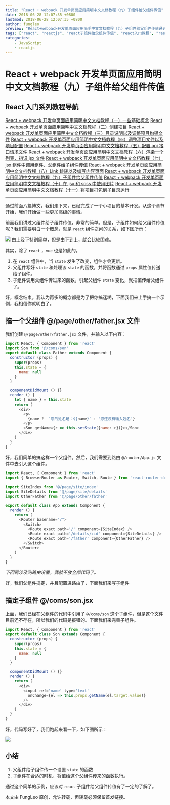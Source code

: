 ```yaml
---
title: "React + webpack 开发单页面应用简明中文文档教程（九）子组件给父组件传值"
date: 2018-06-28 12:07:35 +0800
lastmod: 2018-06-28 12:07:35 +0800
author: fungleo
preview: "React+webpack开发单页面应用简明中文文档教程（九）子组件给父组件传值通过前面八篇博文，我们走下来，已经完成了一个小项目的基本开发。从这个章节开始，我们开始做一些更加高级的事情。前面我们讲过父组件给子组件传值，非常的简单。但是，子组件如何给父组件传值呢？我们需要明白一个概念，就是react组件之间的关系，如下图所示：由上及下特别简单，但是由下到上，就会比较困难。..."
tags: ["react", "reactjs", "react子组件给父组件传值", "react入门教程", "react中文文档"]
categories:
    - JavaScript
    - reactjs
---
```


# React + webpack 开发单页面应用简明中文文档教程（九）子组件给父组件传值


## React 入门系列教程导航

[React + webpack 开发单页面应用简明中文文档教程（一）一些基础概念](http://blog.csdn.net/fungleo/article/details/80841159)
[React + webpack 开发单页面应用简明中文文档教程（二）创建项目](http://blog.csdn.net/fungleo/article/details/80841181)
[React + webpack 开发单页面应用简明中文文档教程（三）目录说明以及调整项目构架文件](http://blog.csdn.net/fungleo/article/details/80841200)
[React + webpack 开发单页面应用简明中文文档教程（四）调整项目文件以及项目配置](http://blog.csdn.net/fungleo/article/details/80841220)
[React + webpack 开发单页面应用简明中文文档教程（五）配置 api 接口请求文件](http://blog.csdn.net/fungleo/article/details/80841241)
[React + webpack 开发单页面应用简明中文文档教程（六）渲染一个列表，初识 jsx 文件](http://blog.csdn.net/fungleo/article/details/80841255)
[React + webpack 开发单页面应用简明中文文档教程（七）jsx 组件中调用组件、父组件给子组件传值](http://blog.csdn.net/fungleo/article/details/80841263)
[React + webpack 开发单页面应用简明中文文档教程（八）Link 跳转以及编写内容页面](http://blog.csdn.net/fungleo/article/details/80841274)
[React + webpack 开发单页面应用简明中文文档教程（九）子组件给父组件传值](http://blog.csdn.net/fungleo/article/details/80841290)
[React + webpack 开发单页面应用简明中文文档教程（十）在 jsx 和 scss 中使用图片](http://blog.csdn.net/fungleo/article/details/80841296)
[React + webpack 开发单页面应用简明中文文档教程（十一）将项目打包到子目录运行](http://blog.csdn.net/fungleo/article/details/80841308)

****

通过前面八篇博文，我们走下来，已经完成了一个小项目的基本开发。从这个章节开始，我们开始做一些更加高级的事情。

前面我们讲过父组件给子组件传值，非常的简单。但是，子组件如何给父组件传值呢？我们需要明白一个概念，就是 `react` 组件之间的关系，如下图所示：

![](https://raw.githubusercontent.com/fengcms/articles/master/image/d7/8c44077b5b5bef82d411a0de090ed1.jpg)
由上及下特别简单，但是由下到上，就会比较困难。

其实，除了 `react` ，`vue` 也是如此的。

1. 在 `react` 组件中，当 `state` 发生了改变，组件才会更新。
2. 父组件写好 `state` 和处理该 `state` 的函数，并将函数通过 `props` 属性值传送给子组件。
3. 子组件调用父组件传过来的函数，引起父组件 `state` 变化，就把值传给父组件了。

好，概念结束。我认为再多的概念都是为了把你搞迷糊，下面我们来上手搞一个示例，我相信你就明白了。

## 搞一个父组件 @/page/other/father.jsx 文件

我们创建 `@/page/other/father.jsx` 文件，并输入以下内容：

```js
import React, { Component } from 'react'
import Son from '@/coms/son'
export default class Father extends Component {
  constructor (props) {
    super(props)
    this.state = {
      name: null
    }
  }

  componentDidMount () {}
  render () {
    let { name } = this.state
    return (
      <div>
        <p>
          {name ?  `您的姓名是：${name}` : '您还没有输入姓名'}
        </p>
        <Son getName={r => this.setState({name: r})}></Son>
      </div>
    )
  }
}
```

好，我们简单的搞这样一个父组件。然后，我们需要到路由 `@/router/App.js` 文件中去引入这个组件。

```js
import React, { Component } from 'react'
import { BrowserRouter as Router, Switch, Route } from 'react-router-dom'

import SiteIndex from '@/page/site/index'
import SiteDetails from '@/page/site/details'
import OtherFather from '@/page/other/father'

export default class App extends Component {
  render () {
    return (
      <Router basename="/">
        <Switch>
          <Route exact path='/' component={SiteIndex} />
          <Route exact path='/details/:id' component={SiteDetails} />
          <Route exact path='/father' component={OtherFather} />
        </Switch>
      </Router>
    )
  }
}
```

*下回再涉及到路由设置，我就不放全部代码了。*

好，我们父组件搞定，并且配置进路由了，下面我们来写子组件

## 搞定子组件 @/coms/son.jsx

上面，我们已经在父组件的代码中引用了 `@/coms/son` 这个子组件，但是这个文件目前还不存在，所以我们的代码是报错的。下面我们来完善子组件。

```js
import React, { Component } from 'react'
export default class Son extends Component {
  constructor (props) {
    super(props)
    this.state = {
      name: null
    }
  }

  componentDidMount () {}
  render () {
    return (
      <div>
        <input ref='name' type='text'
          onChange={el => this.props.getName(el.target.value)}
        />
      </div>
    )
  }
}
```

好，代码写好了，我们跑起来看一下，如下图所示：

![](https://raw.githubusercontent.com/fengcms/articles/master/image/46/2c0662c341dadce5cb1da90af479b7.gif)

## 小结

1. 父组件给子组件传一个设置 `state` 的函数
2. 子组件在合适的时机，将值给这个父组件传来的函数执行。

通过这个简单的示例，应该对 `react` 子组件给父组件传值有了一定的了解了。

本文由 FungLeo 原创，允许转载，但转载必须保留首发链接。


